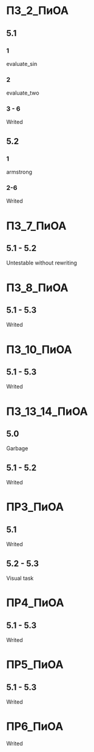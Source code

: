 # ПЗ_2_ПиОА
## 5.1
### 1
evaluate_sin

### 2
evaluate_two

### 3 - 6
Writed

## 5.2
### 1 
armstrong
### 2-6
Writed

# ПЗ_7_ПиОА
## 5.1 - 5.2
Untestable without rewriting

# ПЗ_8_ПиОА
## 5.1 - 5.3
Writed

# ПЗ_10_ПиОА
## 5.1 - 5.3
Writed

# ПЗ_13_14_ПиОА
## 5.0
Garbage

## 5.1 - 5.2
Writed

# ПР3_ПиОА
## 5.1
Writed

## 5.2 - 5.3
Visual task

# ПР4_ПиОА
## 5.1 - 5.3
Writed

# ПР5_ПиОА
## 5.1 - 5.3
Writed

# ПР6_ПиОА
Writed